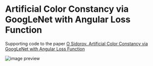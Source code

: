 # Artificial Color Constancy via GoogLeNet with Angular Loss Function

Supporting code to the paper
[O Sidorov. Artificial Color Constancy via GoogLeNet with Angular Loss Function](https://arxiv.org/)

![image preview](https://github.com/acecreamu/color-constancy-googlenet/blob/master/img.jpg)
